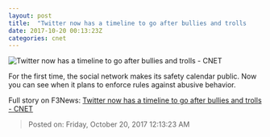 ```yaml
---
layout: post
title:  "Twitter now has a timeline to go after bullies and trolls     - CNET"
date: 2017-10-20 00:13:23Z
categories: cnet
---
```


![Twitter now has a timeline to go after bullies and trolls     - CNET](https://cnet4.cbsistatic.com/img/VTlaPFyPjcZt13WN_XXIjd2EL7Y=/670x503/2017/10/19/d23280be-d956-4248-a02f-047926d7510b/twitter.jpg)

For the first time, the social network makes its safety calendar public. Now you can see when it plans to enforce rules against abusive behavior.


Full story on F3News: [Twitter now has a timeline to go after bullies and trolls     - CNET](http://www.f3nws.com/n/JmATBH)

> Posted on: Friday, October 20, 2017 12:13:23 AM
